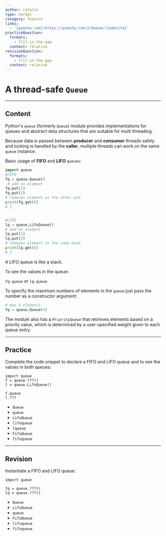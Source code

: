 ```yaml
---
author: catalin
type: normal
category: feature
links:
  - '[pymotw.com](https://pymotw.com/2/Queue/){website}'
practiceQuestion:
  formats:
    - fill-in-the-gap
  context: relative
revisionQuestion:
  formats:
    - fill-in-the-gap
  context: relative
---
```


# A thread-safe `Queue`


---

## Content

Python's `queue` (formerly `Queue`) module provides implementations for queues and abstract data structures that are suitable for multi threading.

Because data is passed between **producer** and **consumer** threads safely and locking is handled by the **caller**, multiple threads can work on the same `queue`  instance.

Basic usage of **FIFO** and **LIFO**  `queues`:

```python
import queue
#FIFO
fq = queue.Queue()
 # add an element
fq.put(1)
fq.put(2)
# removes element at the other end
print(fq.get())
# 1


#LIFO
lq = queue.LifoQueue()
# add an element
lq.put(1)
lq.put(2)
# removes element at the same head
print(lq.get())
# 2
```

A LIFO queue is like a stack.

To see the values in the queue:

`fq.queue`
or
`lq.queue`

To specify the maximum numbers of elements in the `queue` just pass the number as a constructor argument:

```python
# max 4 elements
fq = queue.Queue(4)
```

The module also has a `PriorityQueue` that retrieves elements based on a priority value, which is determined by a user-specified weight given to each queue entry.


---

## Practice

Complete the code snippet to declare a FIFO and LIFO queue and to see the values in both queues:

```plain-text
import queue
f = queue.???()
l = queue.LifoQueue()

f.queue
l.???
```

- `Queue`
- `queue`
- `LifoQueue`
- `lifoqueue`
- `lqueue`
- `FifoQueue`
- `fifoqueue`


---

## Revision

Instantiate a FIFO and LIFO queue:

```plain-text
import queue

fq = queue.???()
lq = queue.???()
```

- `Queue`
- `LifoQueue`
- `queue`
- `FifoQueue`
- `lifoqueue`
- `fifoqueue`
